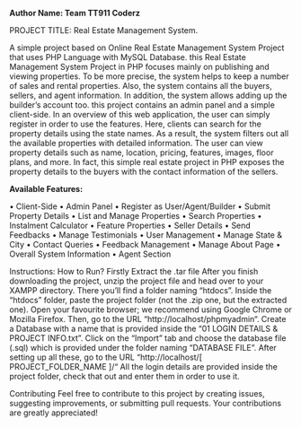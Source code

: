 **Author Name: Team TT911 Coderz**



PROJECT TITLE: Real Estate Management System.

A simple project based on Online Real Estate Management System Project that uses PHP Language with MySQL Database.
this Real Estate Management System Project in PHP focuses mainly on publishing and viewing properties. To be more precise, the system helps to keep a number of sales and rental properties. Also, the system contains all the buyers, sellers, and agent information. In addition, the system allows adding up the builder’s account too.  this project contains an admin panel and a simple client-side. In an overview of this web application, the user can simply register in order to use the features. Here, clients can search for the property details using the state names. As a result, the system filters out all the available properties with detailed information. The user can view property details such as name, location, pricing, features, images, floor plans, and more. In fact, this simple real estate project in PHP exposes the property details to the buyers with the contact information of the sellers.



**Available Features:**

•	Client-Side
•	Admin Panel
•	Register as User/Agent/Builder
•	Submit Property Details
•	List and Manage Properties
•	Search Properties
•	Instalment Calculator
•	Feature Properties
•	Seller Details
•	Send Feedbacks
•	Manage Testimonials
•	User Management
•	Manage State & City
•	Contact Queries
•	Feedback Management
•	Manage About Page
•	Overall System Information
•	Agent Section



Instructions: How to Run?
Firstly Extract the .tar file
After you finish downloading the project, unzip the project file and head over to your XAMPP directory.
There you’ll find a folder naming “htdocs”.
Inside the “htdocs” folder, paste the project folder (not the .zip one, but the extracted one).
Open your favourite browser; we recommend using Google Chrome or Mozilla Firefox.
Then, go to the URL “http://localhost/phpmyadmin“.
Create a Database with a name that is provided inside the “01 LOGIN DETAILS & PROJECT INFO.txt”.
Click on the “Import” tab and choose the database file (.sql) which is provided under the folder naming “DATABASE FILE”.
After setting up all these, go to the URL “http://localhost/[ PROJECT_FOLDER_NAME ]/“
All the login details are provided inside the project folder, check that out and enter them in order to use it.




Contributing Feel free to contribute to this project by creating issues, suggesting improvements, or submitting pull requests. Your contributions are greatly appreciated!
